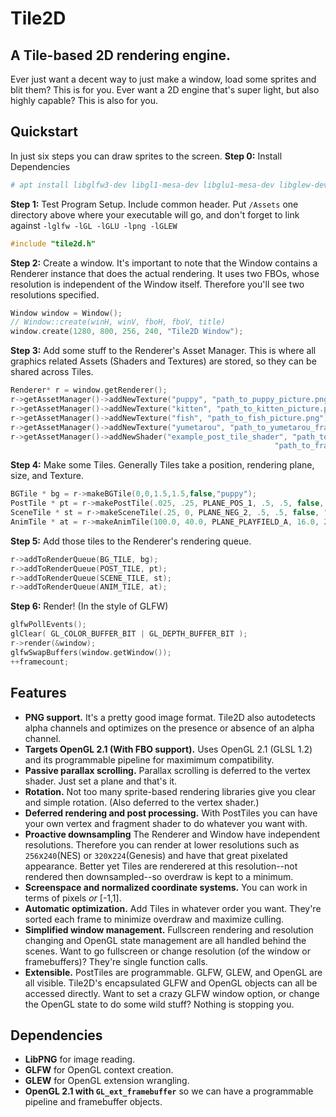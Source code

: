 # Tile2D
A Tile-based 2D rendering engine.
---------------------------------
Ever just want a decent way to just make a window, load some sprites and blit them?
This is for you. Ever want a 2D engine that's super light, but also highly capable?
This is also for you.

Quickstart
----------
In just six steps you can draw sprites to the screen.
**Step 0:** Install Dependencies
```sh
# apt install libglfw3-dev libgl1-mesa-dev libglu1-mesa-dev libglew-dev libpng-dev
```

**Step 1:** Test Program Setup. Include common header. Put ```/Assets``` one directory above where your executable will go, and don't forget to link against ```-lglfw -lGL -lGLU -lpng -lGLEW```
```c++
#include "tile2d.h"
```
**Step 2:** Create a window. It's important to note that the Window contains
a Renderer instance that does the actual rendering. It uses two FBOs, whose
resolution is independent of the Window itself. Therefore you'll see two
resolutions specified.
```c++
Window window = Window();
// Window::create(winH, winV, fboH, fboV, title)
window.create(1280, 800, 256, 240, "Tile2D Window");
```
**Step 3:** Add some stuff to the Renderer's Asset Manager. This is where all graphics
        related Assets (Shaders and Textures) are stored, so they can be shared across
        Tiles.
```c++
Renderer* r = window.getRenderer();
r->getAssetManager()->addNewTexture("puppy", "path_to_puppy_picture.png");
r->getAssetManager()->addNewTexture("kitten", "path_to_kitten_picture.png");
r->getAssetManager()->addNewTexture("fish", "path_to_fish_picture.png");
r->getAssetManager()->addNewTexture("yumetarou", "path_to_yumetarou_frames_texture.png");
r->getAssetManager()->addNewShader("example_post_tile_shader", "path_to_vert_shader.vert",
                                                           "path_to_frag_shader.frag");
```
**Step 4:** Make some Tiles. Generally Tiles take a position, rendering plane, size, and Texture.
```c++
BGTile * bg = r->makeBGTile(0,0,1.5,1.5,false,"puppy");
PostTile * pt = r->makePostTile(.025, .25, PLANE_POS_1, .5, .5, false, "puppy", "kitten", NULL, NULL, (char*)"example_post_tile_shader");
SceneTile * st = r->makeSceneTile(.25, 0, PLANE_NEG_2, .5, .5, false, "fish");
AnimTile * at = r->makeAnimTile(100.0, 40.0, PLANE_PLAYFIELD_A, 16.0, 20.0, true, "yumetarou", 6, 16, 20, 1.0/20.0);
```
**Step 5:** Add those tiles to the Renderer's rendering queue.
```c++
r->addToRenderQueue(BG_TILE, bg);
r->addToRenderQueue(POST_TILE, pt);
r->addToRenderQueue(SCENE_TILE, st);
r->addToRenderQueue(ANIM_TILE, at);
```
**Step 6:** Render! (In the style of GLFW)
```c++
glfwPollEvents();
glClear( GL_COLOR_BUFFER_BIT | GL_DEPTH_BUFFER_BIT );
r->render(&window);
glfwSwapBuffers(window.getWindow());
++framecount;
```
Features
------------
- **PNG support.** It's a pretty good image format. Tile2D also autodetects alpha channels and optimizes on the presence
or absence of an alpha channel.
- **Targets OpenGL 2.1 (With FBO support).** Uses OpenGL 2.1 (GLSL 1.2) and its programmable pipeline for maximimum
compatibility.
- **Passive parallax scrolling.** Parallax scrolling is deferred to the vertex shader. Just set a plane and that's it.
- **Rotation.** Not too many sprite-based rendering libraries give you clear and simple rotation. (Also deferred to the vertex shader.)
- **Deferred rendering and post processing.** With PostTiles you can have your own vertex and fragment shader to do whatever you want with.
- **Proactive downsampling** The Renderer and Window have independent resolutions. Therefore you can render at lower
resolutions such as ```256```x```240```(NES) or ```320```x```224```(Genesis) and have that great pixelated appearance.
Better yet Tiles are renderered at this resolution--not rendered then downsampled--so overdraw is kept to a minimum.
- **Screenspace and normalized coordinate systems.** You can work in terms of pixels _or_ [-1,1].
- **Automatic optimization.** Add Tiles in whatever order you want. They're sorted each frame to minimize overdraw and
maximize culling.
- **Simplified window management.** Fullscreen rendering and resolution changing and OpenGL state management are all handled
behind the scenes. Want to go fullscreen or change resolution (of the window or framebuffers)? They're single function
calls.
- **Extensible.** PostTiles are programmable. GLFW, GLEW, and OpenGL are all visible. Tile2D's encapsulated GLFW and OpenGL objects can all be accessed directly. Want to set a crazy GLFW window option, or change the OpenGL state to do some wild stuff? Nothing is stopping you.

Dependencies
--------------
- **LibPNG** for image reading.
- **GLFW** for OpenGL context creation.
- **GLEW** for OpenGL extension wrangling.
- **OpenGL 2.1 with ```GL_ext_framebuffer```** so we can have a programmable pipeline and framebuffer objects.


